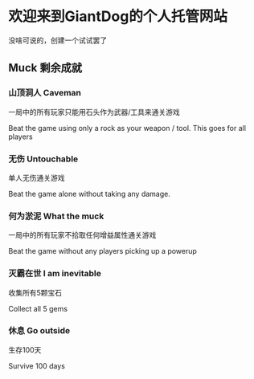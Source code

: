 # 欢迎来到GiantDog的个人托管网站

没啥可说的，创建一个试试罢了

## Muck 剩余成就

### 山顶洞人 Caveman

一局中的所有玩家只能用石头作为武器/工具来通关游戏

Beat the game using only a rock as your weapon / tool. This goes for all players

### 无伤 Untouchable

单人无伤通关游戏

Beat the game alone without taking any damage.

### 何为淤泥 What the muck

一局中的所有玩家不拾取任何增益属性通关游戏

Beat the game without any players picking up a powerup

### 灭霸在世 I am inevitable

收集所有5颗宝石

Collect all 5 gems

### 休息 Go outside

生存100天

Survive 100 days
